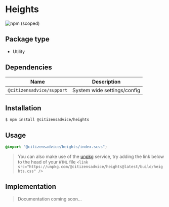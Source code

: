 # Heights

![npm (scoped)](https://img.shields.io/npm/v/@citizensadvice/heights.svg)

## Package type

- Utility

## Dependencies

| Name                      | Description                 |
| ------------------------- | --------------------------- |
| `@citizensadvice/support` | System wide settings/config |

## Installation

```shell
$ npm install @citizensadvice/heights
```

## Usage

```scss
@import "@citizensadvice/heights/index.scss";
```

> You can also make use of the [unpkg](https://unpkg.com) service, try adding the link below to the head of your `HTML` file
> `<link src="https://unpkg.com/@citizensadvice/heights@latest/build/heights.css" />`

## Implementation

> Documentation coming soon...